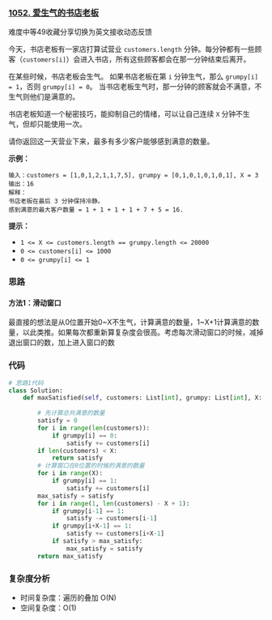 ### [1052. 爱生气的书店老板](https://leetcode-cn.com/problems/grumpy-bookstore-owner/)

难度中等49收藏分享切换为英文接收动态反馈

今天，书店老板有一家店打算试营业 `customers.length` 分钟。每分钟都有一些顾客（`customers[i]`）会进入书店，所有这些顾客都会在那一分钟结束后离开。

在某些时候，书店老板会生气。 如果书店老板在第 `i` 分钟生气，那么 `grumpy[i] = 1`，否则 `grumpy[i] = 0`。 当书店老板生气时，那一分钟的顾客就会不满意，不生气则他们是满意的。

书店老板知道一个秘密技巧，能抑制自己的情绪，可以让自己连续 `X` 分钟不生气，但却只能使用一次。

请你返回这一天营业下来，最多有多少客户能够感到满意的数量。
 

**示例：**

```
输入：customers = [1,0,1,2,1,1,7,5], grumpy = [0,1,0,1,0,1,0,1], X = 3
输出：16
解释：
书店老板在最后 3 分钟保持冷静。
感到满意的最大客户数量 = 1 + 1 + 1 + 1 + 7 + 5 = 16.
```

**提示：**

- `1 <= X <= customers.length == grumpy.length <= 20000`
- `0 <= customers[i] <= 1000`
- `0 <= grumpy[i] <= 1`



### 思路

#### 方法1：滑动窗口

最直接的想法是从0位置开始0~X不生气，计算满意的数量，1~X+1计算满意的数量，以此类推。如果每次都重新算复杂度会很高。考虑每次滑动窗口的时候，减掉退出窗口的数，加上进入窗口的数

### 代码

~~~python
# 思路1代码
class Solution:
    def maxSatisfied(self, customers: List[int], grumpy: List[int], X: int) -> int:
        
        # 先计算总共满意的数量
        satisfy = 0
        for i in range(len(customers)):
            if grumpy[i] == 0:
                satisfy += customers[i]
        if len(customers) < X:
            return satisfy
        # 计算窗口在0位置的时候的满意的数量
        for i in range(X):
            if grumpy[i] == 1:
                satisfy += customers[i]
        max_satisfy = satisfy
        for i in range(1, len(customers) - X + 1):
            if grumpy[i-1] == 1:
                satisfy -= customers[i-1]
            if grumpy[i+X-1] == 1:
                satisfy += customers[i+X-1]
            if satisfy > max_satisfy:
                max_satisfy = satisfy
        return max_satisfy
~~~

### 复杂度分析

- 时间复杂度：遍历的叠加 O(N)
- 空间复杂度：O(1)

